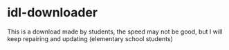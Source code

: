 # idl-downloader
This is a download made by students, the speed may not be good, but I will keep repairing and updating (elementary school students)
